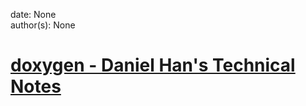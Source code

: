 
date: None  
author(s): None  

# [doxygen - Daniel Han's Technical Notes](https://sites.google.com/site/xiangyangsite/home/technical-tips/software-development/doxygen)



